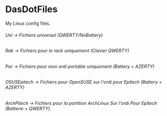 DasDotFiles
===

My Linux config files.

###### Uni -> Fichiers universel (QWERTY/NoBattery)
###### Rak -> Fichiers pour le rack uniquement (Clavier QWERTY)
###### Por -> Fichiers pour mon ordi portable uniquement (Battery + AZERTY)
###### OSUSEpitech -> Fichiers pour OpenSUSE sur l'ordi pour Epitech (Battery + AZERTY)
###### ArchPitech -> Fichiers pour la partition ArchLinux Sur l'ordi Pour Epitech (Batterie + QWERTY).